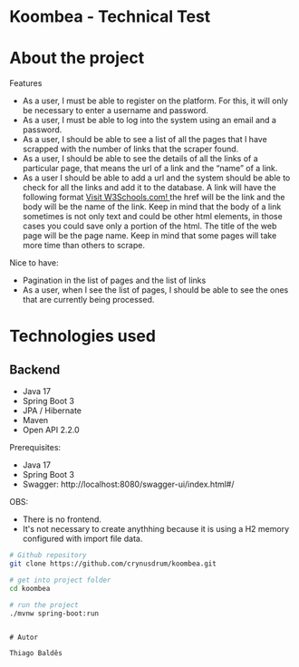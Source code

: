 # Koombea - Technical Test


  # About the project


Features
- As a user, I must be able to register on the platform. For this, it will only be
necessary to enter a username and password.
- As a user, I must be able to log into the system using an email and a password.
- As a user, I should be able to see a list of all the pages that I have scrapped with
the number of links that the scraper found.
- As a user, I should be able to see the details of all the links of a particular page,
that means the url of a link and the “name” of a link.
- As a user I should be able to add a url and the system should be able to check
for all the links and add it to the database. A link will have the following format
<a href="https://www.w3schools.com"> Visit W3Schools.com! </a> the href will
be the link and the body will be the name of the link. Keep in mind that the
body of a link sometimes is not only text and could be other html elements, in
those cases you could save only a portion of the html. The title of the web page
will be the page name. Keep in mind that some pages will take more time than
others to scrape.

Nice to have:
- Pagination in the list of pages and the list of links
- As a user, when I see the list of pages, I should be able to see the ones that are
currently being processed.


# Technologies used
## Backend
- Java 17
- Spring Boot 3
- JPA / Hibernate
- Maven
- Open API 2.2.0


Prerequisites: 
- Java 17
- Spring Boot 3
- Swagger: http://localhost:8080/swagger-ui/index.html#/

OBS:
 - There is no frontend.
 - It's not necessary to create anythhing because it is using a H2 memory configured with import file data.
   


  
```bash
# Github repository
git clone https://github.com/crynusdrum/koombea.git

# get into project folder
cd koombea

# run the project
./mvnw spring-boot:run
```


```

# Autor

Thiago Baldês

